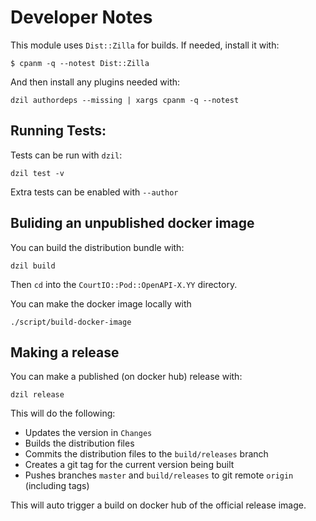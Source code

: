 # Developer Notes

This module uses `Dist::Zilla` for builds. If needed, install it with:

```
$ cpanm -q --notest Dist::Zilla
```

And then install any plugins needed with:

```
dzil authordeps --missing | xargs cpanm -q --notest
```

## Running Tests:

Tests can be run with `dzil`:

```
dzil test -v
```

Extra tests can be enabled with `--author`

## Buliding an unpublished docker image

You can build the distribution bundle with:

```
dzil build
```

Then `cd` into the `CourtIO::Pod::OpenAPI-X.YY` directory.

You can make the docker image locally with

```
./script/build-docker-image
```

## Making a release

You can make a published (on docker hub) release with:

```
dzil release
```

This will do the following:

- Updates the version in `Changes`
- Builds the distribution files
- Commits the distribution files to the `build/releases` branch
- Creates a git tag for the current version being built
- Pushes branches `master` and `build/releases` to git remote `origin` (including tags)

This will auto trigger a build on docker hub of the official release image.
